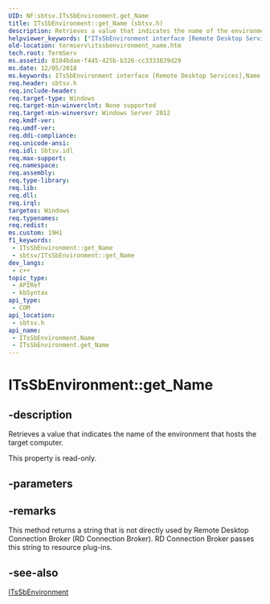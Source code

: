 ```yaml
---
UID: NF:sbtsv.ITsSbEnvironment.get_Name
title: ITsSbEnvironment::get_Name (sbtsv.h)
description: Retrieves a value that indicates the name of the environment that hosts the target computer.
helpviewer_keywords: ["ITsSbEnvironment interface [Remote Desktop Services]","Name property","ITsSbEnvironment.Name","ITsSbEnvironment.get_Name","ITsSbEnvironment::Name","ITsSbEnvironment::get_Name","Name property [Remote Desktop Services]","Name property [Remote Desktop Services]","ITsSbEnvironment interface","get_Name","sbtsv/ITsSbEnvironment::Name","sbtsv/ITsSbEnvironment::get_Name","termserv.itssbenvironment_name"]
old-location: termserv\itssbenvironment_name.htm
tech.root: TermServ
ms.assetid: 8104bdae-f445-425b-b326-cc3333839d29
ms.date: 12/05/2018
ms.keywords: ITsSbEnvironment interface [Remote Desktop Services],Name property, ITsSbEnvironment.Name, ITsSbEnvironment.get_Name, ITsSbEnvironment::Name, ITsSbEnvironment::get_Name, Name property [Remote Desktop Services], Name property [Remote Desktop Services],ITsSbEnvironment interface, get_Name, sbtsv/ITsSbEnvironment::Name, sbtsv/ITsSbEnvironment::get_Name, termserv.itssbenvironment_name
req.header: sbtsv.h
req.include-header: 
req.target-type: Windows
req.target-min-winverclnt: None supported
req.target-min-winversvr: Windows Server 2012
req.kmdf-ver: 
req.umdf-ver: 
req.ddi-compliance: 
req.unicode-ansi: 
req.idl: Sbtsv.idl
req.max-support: 
req.namespace: 
req.assembly: 
req.type-library: 
req.lib: 
req.dll: 
req.irql: 
targetos: Windows
req.typenames: 
req.redist: 
ms.custom: 19H1
f1_keywords:
 - ITsSbEnvironment::get_Name
 - sbtsv/ITsSbEnvironment::get_Name
dev_langs:
 - c++
topic_type:
 - APIRef
 - kbSyntax
api_type:
 - COM
api_location:
 - sbtsv.h
api_name:
 - ITsSbEnvironment.Name
 - ITsSbEnvironment.get_Name
---
```


# ITsSbEnvironment::get_Name


## -description

Retrieves a value that indicates the name of the environment that hosts the target computer.

This property is read-only.

## -parameters

## -remarks

This method returns a string that is not directly used by Remote Desktop Connection Broker (RD Connection Broker). RD Connection Broker passes this string to resource plug-ins.

## -see-also

<a href="https://docs.microsoft.com/windows/desktop/api/sbtsv/nn-sbtsv-itssbenvironment">ITsSbEnvironment</a>

